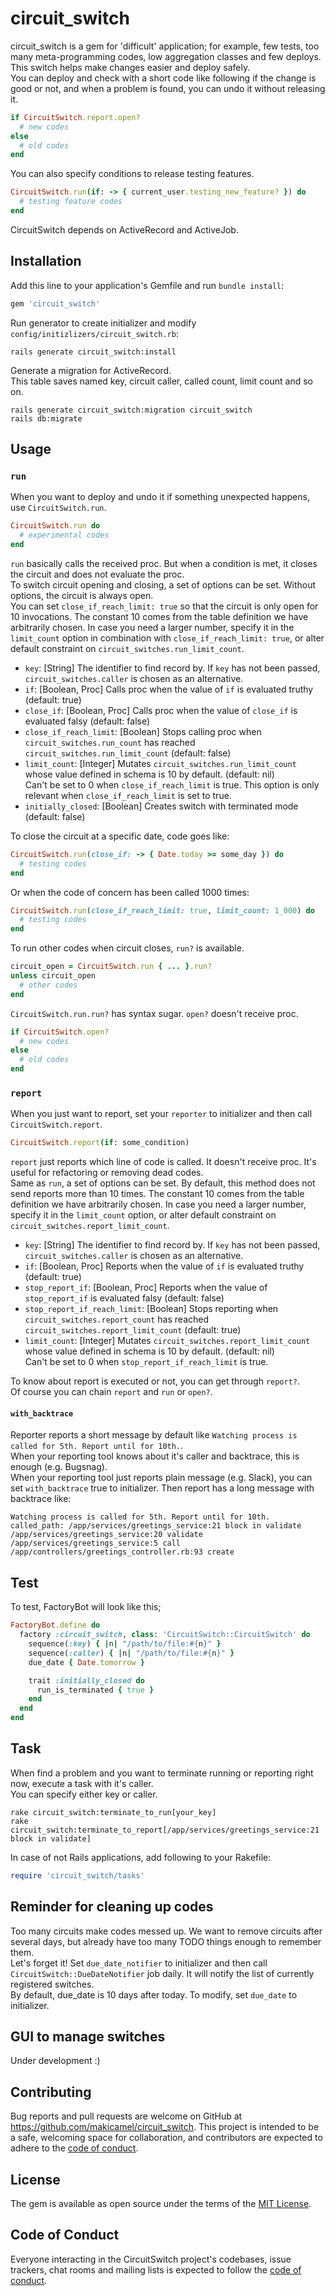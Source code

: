 # circuit_switch

circuit_switch is a gem for 'difficult' application; for example, few tests, too many meta-programming codes, low aggregation classes and few deploys.  
This switch helps make changes easier and deploy safely.  
You can deploy and check with a short code like following if the change is good or not, and when a problem is found, you can undo it without releasing it.

```ruby
if CircuitSwitch.report.open?
  # new codes
else
  # old codes
end
```

You can also specify conditions to release testing features.

```ruby
CircuitSwitch.run(if: -> { current_user.testing_new_feature? }) do
  # testing feature codes
end
```

CircuitSwitch depends on ActiveRecord and ActiveJob.

## Installation

Add this line to your application's Gemfile and run `bundle install`:

```ruby
gem 'circuit_switch'
```

Run generator to create initializer and modify `config/initizlizers/circuit_switch.rb`:

```
rails generate circuit_switch:install
```

Generate a migration for ActiveRecord.  
This table saves named key, circuit caller, called count, limit count and so on.

```
rails generate circuit_switch:migration circuit_switch
rails db:migrate
```

## Usage

### `run`

When you want to deploy and undo it if something unexpected happens, use `CircuitSwitch.run`.

```ruby
CircuitSwitch.run do
  # experimental codes
end
```

`run` basically calls the received proc. But when a condition is met, it closes the circuit and does not evaluate the proc.  
To switch circuit opening and closing, a set of options can be set. Without options, the circuit is always open.  
You can set `close_if_reach_limit: true` so that the circuit is only open for 10 invocations. The constant 10 comes from the table definition we have arbitrarily chosen. In case you need a larger number, specify it in the `limit_count` option in combination with `close_if_reach_limit: true`, or alter default constraint on `circuit_switches.run_limit_count`.

- `key`: [String] The identifier to find record by. If `key` has not been passed, `circuit_switches.caller` is chosen as an alternative.
- `if`: [Boolean, Proc] Calls proc when the value of `if` is evaluated truthy (default: true)
- `close_if`: [Boolean, Proc] Calls proc when the value of `close_if` is evaluated falsy (default: false)
- `close_if_reach_limit`: [Boolean] Stops calling proc when `circuit_switches.run_count` has reached `circuit_switches.run_limit_count` (default: false)
- `limit_count`: [Integer] Mutates `circuit_switches.run_limit_count` whose value defined in schema is 10 by default. (default: nil)  
  Can't be set to 0 when `close_if_reach_limit` is true. This option is only relevant when `close_if_reach_limit` is set to true.
- `initially_closed`: [Boolean] Creates switch with terminated mode (default: false)

To close the circuit at a specific date, code goes like:

```ruby
CircuitSwitch.run(close_if: -> { Date.today >= some_day }) do
  # testing codes
end
```

Or when the code of concern has been called 1000 times:

```ruby
CircuitSwitch.run(close_if_reach_limit: true, limit_count: 1_000) do
  # testing codes
end
```

To run other codes when circuit closes, `run?` is available.

```ruby
circuit_open = CircuitSwitch.run { ... }.run?
unless circuit_open
  # other codes
end
```

`CircuitSwitch.run.run?` has syntax sugar. `open?` doesn't receive proc.

```ruby
if CircuitSwitch.open?
  # new codes
else
  # old codes
end
```

### `report`

When you just want to report, set your `reporter` to initializer and then call `CircuitSwitch.report`.

```ruby
CircuitSwitch.report(if: some_condition)
```

`report` just reports which line of code is called. It doesn't receive proc. It's useful for refactoring or removing dead codes.  
Same as `run`, a set of options can be set. By default, this method does not send reports more than 10 times. The constant 10 comes from the table definition we have arbitrarily chosen. In case you need a larger number, specify it in the `limit_count` option, or alter default constraint on `circuit_switches.report_limit_count`.

- `key`: [String] The identifier to find record by. If `key` has not been passed, `circuit_switches.caller` is chosen as an alternative.
- `if`: [Boolean, Proc] Reports when the value of `if` is evaluated truthy (default: true)
- `stop_report_if`: [Boolean, Proc] Reports when the value of `stop_report_if` is evaluated falsy (default: false)
- `stop_report_if_reach_limit`: [Boolean] Stops reporting when `circuit_switches.report_count` has reached `circuit_switches.report_limit_count` (default: true)
- `limit_count`: [Integer] Mutates `circuit_switches.report_limit_count` whose value defined in schema is 10 by default. (default: nil)  
  Can't be set to 0 when `stop_report_if_reach_limit` is true.

To know about report is executed or not, you can get through `report?`.  
Of course you can chain `report` and `run` or `open?`.

#### `with_backtrace`

Reporter reports a short message by default like `Watching process is called for 5th. Report until for 10th.`.  
When your reporting tool knows about it's caller and backtrace, this is enough (e.g. Bugsnag).  
When your reporting tool just reports plain message (e.g. Slack), you can set `with_backtrace` true to initializer. Then report has a long message with backtrace like:

```
Watching process is called for 5th. Report until for 10th.
called_path: /app/services/greetings_service:21 block in validate
/app/services/greetings_service:20 validate
/app/services/greetings_service:5 call
/app/controllers/greetings_controller.rb:93 create
```

## Test

To test, FactoryBot will look like this;

```ruby
FactoryBot.define do
  factory :circuit_switch, class: 'CircuitSwitch::CircuitSwitch' do
    sequence(:key) { |n| "/path/to/file:#{n}" }
    sequence(:caller) { |n| "/path/to/file:#{n}" }
    due_date { Date.tomorrow }

    trait :initially_closed do
      run_is_terminated { true }
    end
  end
end
```

## Task

When find a problem and you want to terminate running or reporting right now, execute a task with it's caller.  
You can specify either key or caller.

```
rake circuit_switch:terminate_to_run[your_key]
rake circuit_switch:terminate_to_report[/app/services/greetings_service:21 block in validate]
```

In case of not Rails applications, add following to your Rakefile:

```ruby
require 'circuit_switch/tasks'
```

## Reminder for cleaning up codes

Too many circuits make codes messed up. We want to remove circuits after several days, but already have too many TODO things enough to remember them.  
Let's forget it! Set `due_date_notifier` to initializer and then call `CircuitSwitch::DueDateNotifier` job daily. It will notify the list of currently registered switches.  
By default, due_date is 10 days after today. To modify, set `due_date` to initializer.

## GUI to manage switches

Under development :)

## Contributing

Bug reports and pull requests are welcome on GitHub at https://github.com/makicamel/circuit_switch. This project is intended to be a safe, welcoming space for collaboration, and contributors are expected to adhere to the [code of conduct](https://github.com/makicamel/circuit_switch/blob/master/CODE_OF_CONDUCT.md).

## License

The gem is available as open source under the terms of the [MIT License](https://opensource.org/licenses/MIT).

## Code of Conduct

Everyone interacting in the CircuitSwitch project's codebases, issue trackers, chat rooms and mailing lists is expected to follow the [code of conduct](https://github.com/makicamel/circuit_switch/blob/master/CODE_OF_CONDUCT.md).
